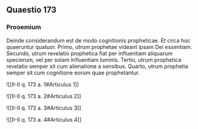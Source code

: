 ## Quaestio 173

### Prooemium

Deinde considerandum est de modo cognitionis propheticae. Et circa hoc quaeruntur quatuor. Primo, utrum prophetae videant ipsam Dei essentiam. Secundo, utrum revelatio prophetica fiat per influentiam aliquarum specierum, vel per solam influentiam luminis. Tertio, utrum prophetica revelatio semper sit cum alienatione a sensibus. Quarto, utrum prophetia semper sit cum cognitione eorum quae prophetantur.

![[II-II q. 173 a. 1#Articulus 1]]

![[II-II q. 173 a. 2#Articulus 2]]

![[II-II q. 173 a. 3#Articulus 3]]

![[II-II q. 173 a. 4#Articulus 4]]

